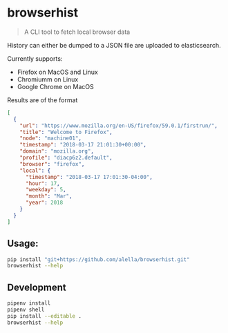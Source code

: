 # browserhist

> A CLI tool to fetch local browser data

History can either be dumped to a JSON file are uploaded to elasticsearch.

Currently supports:
 - Firefox on MacOS and Linux
 - Chromiumm on Linux
 - Google Chrome on MacOS

Results are of the format
```json
[
  {
    "url": "https://www.mozilla.org/en-US/firefox/59.0.1/firstrun/",
    "title": "Welcome to Firefox",
    "node": "machine01",
    "timestamp": "2018-03-17 21:01:30+00:00",
    "domain": "mozilla.org",
    "profile": "diacp6z2.default",
    "browser": "firefox",
    "local": {
      "timestamp": "2018-03-17 17:01:30-04:00",
      "hour": 17,
      "weekday": 5,
      "month": "Mar",
      "year": 2018
    }
  }
]
```

## Usage:
```sh
pip install "git+https://github.com/alella/browserhist.git"
browserhist --help
```


## Development
```sh
pipenv install
pipenv shell
pip install --editable .
browserhist --help
```
